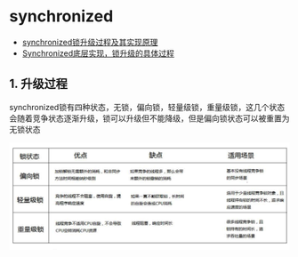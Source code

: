 # synchronized

* [synchronized锁升级过程及其实现原理](https://blog.csdn.net/wangyy130/article/details/106495180/)
* [Synchronized底层实现，锁升级的具体过程](https://blog.csdn.net/zzti_erlie/article/details/103997713)

## 1. 升级过程

synchronized锁有四种状态，无锁，偏向锁，轻量级锁，重量级锁，这几个状态会随着竞争状态逐渐升级，锁可以升级但不能降级，但是偏向锁状态可以被重置为无锁状态

![avatar](pics/synchronized锁类型区别.png)